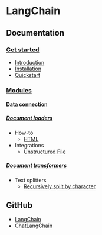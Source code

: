 # LangChain

## Documentation
### [Get started](https://python.langchain.com/docs/get_started)
* [Introduction](https://python.langchain.com/docs/get_started/introduction)
* [Installation](https://python.langchain.com/docs/get_started/installation)
* [Quickstart](https://python.langchain.com/docs/get_started/quickstart)

### [Modules](https://python.langchain.com/docs/modules/)
#### [Data connection](https://python.langchain.com/docs/modules/data_connection/)
##### [Document loaders](https://python.langchain.com/docs/modules/data_connection/document_loaders/)
* How-to
  * [HTML](https://python.langchain.com/docs/modules/data_connection/document_loaders/how_to/html)
* Integrations
  * [Unstructured File](https://python.langchain.com/docs/modules/data_connection/document_loaders/integrations/unstructured_file)

##### [Document transformers](https://python.langchain.com/docs/modules/data_connection/document_transformers/)
* Text splitters
  * [Recursively split by character](https://python.langchain.com/docs/modules/data_connection/document_transformers/text_splitters/recursive_text_splitter)

## GitHub

* [LangChain](https://github.com/hwchase17/langchain)
* [ChatLangChain](https://github.com/hwchase17/chat-langchain)
